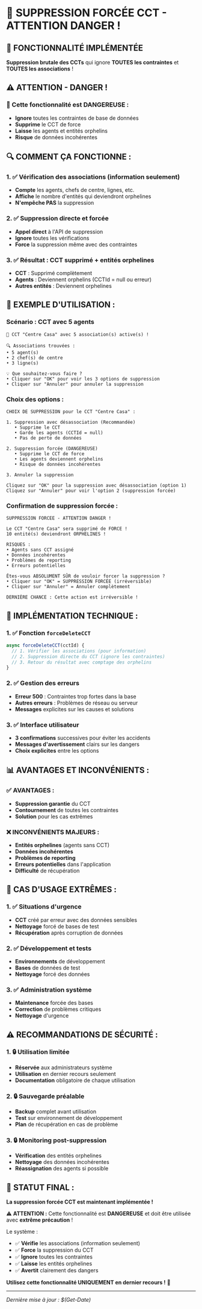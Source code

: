 # 🚨 SUPPRESSION FORCÉE CCT - ATTENTION DANGER !

## 🎯 **FONCTIONNALITÉ IMPLÉMENTÉE**

**Suppression brutale des CCTs** qui ignore **TOUTES les contraintes** et **TOUTES les associations** !

## ⚠️ **ATTENTION - DANGER !**

### **🚨 Cette fonctionnalité est DANGEREUSE :**
- **Ignore** toutes les contraintes de base de données
- **Supprime** le CCT de force
- **Laisse** les agents et entités orphelins
- **Risque** de données incohérentes

## 🔍 **COMMENT ÇA FONCTIONNE :**

### **1. ✅ Vérification des associations (information seulement)**
- **Compte** les agents, chefs de centre, lignes, etc.
- **Affiche** le nombre d'entités qui deviendront orphelines
- **N'empêche PAS** la suppression

### **2. ✅ Suppression directe et forcée**
- **Appel direct** à l'API de suppression
- **Ignore** toutes les vérifications
- **Force** la suppression même avec des contraintes

### **3. ✅ Résultat : CCT supprimé + entités orphelines**
- **CCT** : Supprimé complètement
- **Agents** : Deviennent orphelins (CCTId = null ou erreur)
- **Autres entités** : Deviennent orphelines

## 🧪 **EXEMPLE D'UTILISATION :**

### **Scénario : CCT avec 5 agents**
```
🚨 CCT "Centre Casa" avec 5 association(s) active(s) !

🔍 Associations trouvées :
• 5 agent(s)
• 2 chef(s) de centre
• 3 ligne(s)

💡 Que souhaitez-vous faire ?
• Cliquer sur "OK" pour voir les 3 options de suppression
• Cliquer sur "Annuler" pour annuler la suppression
```

### **Choix des options :**
```
CHOIX DE SUPPRESSION pour le CCT "Centre Casa" :

1. Suppression avec désassociation (Recommandée)
   • Supprime le CCT
   • Garde les agents (CCTId = null)
   • Pas de perte de données

2. Suppression forcée (DANGEREUSE)
   • Supprime le CCT de force
   • Les agents deviennent orphelins
   • Risque de données incohérentes

3. Annuler la suppression

Cliquez sur "OK" pour la suppression avec désassociation (option 1)
Cliquez sur "Annuler" pour voir l'option 2 (suppression forcée)
```

### **Confirmation de suppression forcée :**
```
SUPPRESSION FORCEE - ATTENTION DANGER !

Le CCT "Centre Casa" sera supprimé de FORCE !
10 entité(s) deviendront ORPHELINES !

RISQUES :
• Agents sans CCT assigné
• Données incohérentes
• Problèmes de reporting
• Erreurs potentielles

Êtes-vous ABSOLUMENT SÛR de vouloir forcer la suppression ?
• Cliquer sur "OK" = SUPPRESSION FORCÉE (irréversible)
• Cliquer sur "Annuler" = Annuler complètement

DERNIÈRE CHANCE : Cette action est irréversible !
```

## 🔧 **IMPLÉMENTATION TECHNIQUE :**

### **1. ✅ Fonction `forceDeleteCCT`**
```javascript
async forceDeleteCCT(cctId) {
  // 1. Vérifier les associations (pour information)
  // 2. Suppression directe du CCT (ignore les contraintes)
  // 3. Retour du résultat avec comptage des orphelins
}
```

### **2. ✅ Gestion des erreurs**
- **Erreur 500** : Contraintes trop fortes dans la base
- **Autres erreurs** : Problèmes de réseau ou serveur
- **Messages** explicites sur les causes et solutions

### **3. ✅ Interface utilisateur**
- **3 confirmations** successives pour éviter les accidents
- **Messages d'avertissement** clairs sur les dangers
- **Choix explicites** entre les options

## 📊 **AVANTAGES ET INCONVÉNIENTS :**

### **✅ AVANTAGES :**
- **Suppression garantie** du CCT
- **Contournement** de toutes les contraintes
- **Solution** pour les cas extrêmes

### **❌ INCONVÉNIENTS MAJEURS :**
- **Entités orphelines** (agents sans CCT)
- **Données incohérentes**
- **Problèmes de reporting**
- **Erreurs potentielles** dans l'application
- **Difficulté** de récupération

## 🚨 **CAS D'USAGE EXTRÊMES :**

### **1. ✅ Situations d'urgence**
- **CCT** créé par erreur avec des données sensibles
- **Nettoyage** forcé de bases de test
- **Récupération** après corruption de données

### **2. ✅ Développement et tests**
- **Environnements** de développement
- **Bases** de données de test
- **Nettoyage** forcé des données

### **3. ✅ Administration système**
- **Maintenance** forcée des bases
- **Correction** de problèmes critiques
- **Nettoyage** d'urgence

## ⚠️ **RECOMMANDATIONS DE SÉCURITÉ :**

### **1. 🔒 Utilisation limitée**
- **Réservée** aux administrateurs système
- **Utilisation** en dernier recours seulement
- **Documentation** obligatoire de chaque utilisation

### **2. 🔒 Sauvegarde préalable**
- **Backup** complet avant utilisation
- **Test** sur environnement de développement
- **Plan** de récupération en cas de problème

### **3. 🔒 Monitoring post-suppression**
- **Vérification** des entités orphelines
- **Nettoyage** des données incohérentes
- **Réassignation** des agents si possible

## 🚀 **STATUT FINAL :**

**La suppression forcée CCT est maintenant implémentée !**

⚠️ **ATTENTION :** Cette fonctionnalité est **DANGEREUSE** et doit être utilisée avec **extrême précaution** !

Le système :
- ✅ **Vérifie** les associations (information seulement)
- ✅ **Force** la suppression du CCT
- ✅ **Ignore** toutes les contraintes
- ✅ **Laisse** les entités orphelines
- ✅ **Avertit** clairement des dangers

**Utilisez cette fonctionnalité UNIQUEMENT en dernier recours !** 🚨

---

*Dernière mise à jour : $(Get-Date)*












